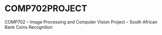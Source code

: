 # COMP702PROJECT
COMP702 – Image Processing and Computer Vision Project – South African Bank Coins Recognition
